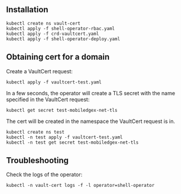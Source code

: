 ## Installation

```
kubectl create ns vault-cert
kubectl apply -f shell-operator-rbac.yaml
kubectl apply -f crd-vaultcert.yaml
kubectl apply -f shell-operator-deploy.yaml
```

## Obtaining cert for a domain

Create a VaultCert request:

```
kubectl apply -f vaultcert-test.yaml
```

In a few seconds, the operator will create a TLS secret with the name specified
in the VaultCert request:

```
kubectl get secret test-mobiledgex-net-tls
```

The cert will be created in the namespace the VaultCert request is in.

```
kubectl create ns test
kubectl -n test apply -f vaultcert-test.yaml
kubectl -n test get secret test-mobiledgex-net-tls
```

## Troubleshooting

Check the logs of the operator:

```
kubectl -n vault-cert logs -f -l operator=shell-operator
```
